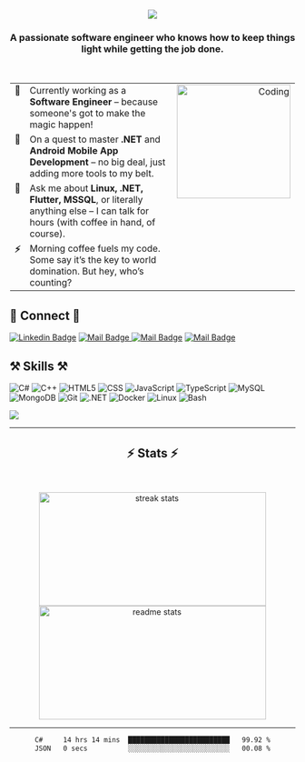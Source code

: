 <h1 align="center">
    <img src="https://readme-typing-svg.herokuapp.com/?font=Righteous&size=35&center=true&vCenter=true&width=500&height=70&duration=4000&lines=Hi+There!+👋;+I'm+Akib;" />
</h1>


<h3 align="center">
A passionate software engineer who knows how to keep things light while getting the job done.
</h3>
<br/>

<!-- <table > -->
<table style="border: 1px solid transparent; border-collapse: collapse;">
    <tr style="border: none">
        <td style="vertical-align: top; width: 5%;"><b>🔭</b></td>
        <td style="vertical-align: top; width: 65%;">Currently working as a <b>Software Engineer</b> – because someone's got to make the magic happen!</td>
        <td rowspan="4" style="text-align: right; width: 30%; vertical-align: top;">
            <img alt="Coding" width="200" src="https://raw.githubusercontent.com/TheDudeThatCode/TheDudeThatCode/master/Assets/Designer.gif">
        </td>
    </tr>
    <tr style="border: none;">
        <td style="vertical-align: top;"><b>🌱</b></td>
        <td>On a quest to master <b>.NET</b> and <b>Android Mobile App Development</b> – no big deal, just adding more tools to my belt.</td>
    </tr>
    <tr style="border: none;">
        <td style="vertical-align: top;"><b>💬</b></td>
        <td>Ask me about <b>Linux, .NET, Flutter, MSSQL</b>, or literally anything else – I can talk for hours (with coffee in hand, of course).</td>
    </tr>
    <tr style="border: none;">
        <td style="vertical-align: top;"><b>⚡</b></td>
        <td>Morning coffee fuels my code. Some say it’s the key to world domination. But hey, who’s counting?</td>
    </tr>
</table>


 
<div align="left">

<h2 align="left">🔗 Connect 🔗</h2>


[![Linkedin Badge](https://img.shields.io/badge/-Akib-0e76a8?style=flat&labelColor=0e76a8&logo=linkedin&logoColor=white)](https://www.linkedin.com/in/akib99/) [![Mail Badge](https://img.shields.io/badge/Codeforces-445f9d?style=flat&logo=Codeforces&logoColor=white)](https://codeforces.com/profile/Xenon01)[ ![Mail Badge](https://img.shields.io/badge/-LeetCode-FFA116?style=flat&logo=LeetCode&logoColor=black)](https://leetcode.com/dekacore/) [![Mail Badge](https://img.shields.io/badge/Gmail-D14836?style=flat&logo=gmail&logoColor=white)](mailto:saidulislamakib99@gmail.com)

</div>


 
 <h2 align="left">⚒️ Skills ⚒️</h2>
<p align="left">
<img alt="C#" src="https://img.shields.io/badge/-C%23-239120?style=flat-square&logo=c-sharp&logoColor=white" />
  <img alt="C++" src="https://img.shields.io/badge/-C%2B%2B-00599C?style=flat-square&logo=c%2B%2B&logoColor=white" />
  <img alt="HTML5" src="https://img.shields.io/badge/-HTML5-E34F26?style=flat-square&logo=html5&logoColor=white" />
  <img alt="CSS" src="https://img.shields.io/badge/-CSS-1572B6?style=flat-square&logo=css3&logoColor=white" />
  <img alt="JavaScript" src="https://img.shields.io/badge/-JavaScript-F7DF1E?style=flat-square&logo=javascript&logoColor=black" />
  <img alt="TypeScript" src="https://img.shields.io/badge/-TypeScript-007ACC?style=flat-square&logo=typescript&logoColor=white" />
  <img alt="MySQL" src="https://img.shields.io/badge/-MySQL-4479A1?style=flat-square&logo=mysql&logoColor=white" />
  <img alt="MongoDB" src="https://img.shields.io/badge/-MongoDB-13aa52?style=flat-square&logo=mongodb&logoColor=white" />
  <img alt="Git" src="https://img.shields.io/badge/-Git-F05032?style=flat-square&logo=git&logoColor=white" />
  <img alt=".NET" src="https://img.shields.io/badge/-.NET-512BD4?style=flat-square&logo=.net&logoColor=white" />
  <img alt="Docker" src="https://img.shields.io/badge/-Docker-2496ED?style=flat-square&logo=docker&logoColor=white" />
  <img alt="Linux" src="https://img.shields.io/badge/-Linux-FCC624?style=flat-square&logo=linux&logoColor=black" />
  <img alt="Bash" src="https://img.shields.io/badge/-Bash-4EAA25?style=flat-square&logo=gnu-bash&logoColor=white" />

</p>


![](https://komarev.com/ghpvc/?username=Akib558)

<!-- <hr/> -->

<!-- <div align="center">
  <h2>🐍 My Contributions 🐍</h2>
  <br>
  <img alt="snake eating my contributions" src="https://raw.githubusercontent.com/Akib558/Akib558/output/github-contribution-grid-snake.svg" />

  <br/><br/><br/>
</div> -->

<hr/>

<h2 align="center">⚡ Stats ⚡</h2>
<br>
<div align=center>
<p align="center">
  <img width="400" height="200" src="https://github-readme-streak-stats-salesp07.vercel.app/?user=Akib558&count_private=true&theme=react&border_radius=10" alt="streak stats"/>
  <img width="400" height="200" src="https://github-readme-stats-salesp07.vercel.app/api?username=Akib558&count_private=true&show_icons=true&theme=react&rank_icon=github&border_radius=10" alt="readme stats" />
</p>
<!-- 

  <br/>
  <img width=325 align="center" src="https://github-readme-stats-salesp07.vercel.app/api/top-langs/?username=Akib558&hide=HTML&langs_count=8&layout=compact&theme=react&border_radius=10&size_weight=0.5&count_weight=0.5&exclude_repo=github-readme-stats" alt="top langs" />
</div> -->



<hr/>
<!--START_SECTION:waka-->

```txt
C#     14 hrs 14 mins  █████████████████████████   99.92 %
JSON   0 secs          ░░░░░░░░░░░░░░░░░░░░░░░░░   00.08 %
```

<!--END_SECTION:waka-->
